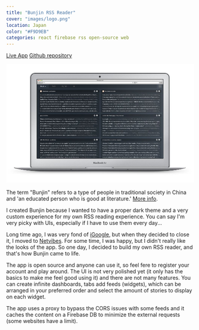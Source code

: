 ```yaml
---
title: "Bunjin RSS Reader"
cover: "images/logo.png"
location: Japan
color: "#F9D9EB"
categories: react firebase rss open-source web
---
```


<p class="align-center">
<a class="btn" href="https://bunjinapp.web.app/" target="_blank">Live App</a>
<a class="btn" href="https://github.com/gazpachu/bunjin" target="_blank">Github repository</a>
</p>

![](./images/1.jpg)

The term "Bunjin" refers to a type of people in traditional society in China and 'an educated person who is good at literature.' [More info](https://www.japanese-wiki-corpus.org/history/Bunjin%20(Literati%20in%20China).html).

I created Bunjin because I wanted to have a proper dark theme and a very custom experience for my own RSS reading experience. You can say I'm very picky with UIs, especially if I have to use them every day...

Long time ago, I was very fond of [iGoogle](https://en.wikipedia.org/wiki/IGoogle), but when they decided to close it, I moved to [Netvibes](https://www.netvibes.com/en). For some time, I was happy, but I didn't really like the looks of the app. So one day, I decided to build my own RSS reader, and that's how Bunjin came to life.

The app is open source and anyone can use it, so feel fere to register your account and play around. The UI is not very polished yet (it only has the basics to make me feel good using it) and there are not many features. You can create infinite dashboards, tabs add feeds (widgets), which can be arranged in your preferred order and select the amount of stories to display on each widget.

The app uses a proxy to bypass the CORS issues with some feeds and it caches the content on a Firebase DB to minimize the external requests (some websites have a limit).
